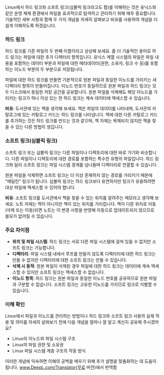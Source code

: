 Linux에서 하드 링크와 소프트 링크(심볼릭 링크라고도 함)를 이해하는 것은 유닉스와 같은 운영 체제 환경에서 파일을 효과적으로 탐색하고 관리하기 위해 매우 중요합니다. 기술적인 세부 사항과 함께 두 가지 개념을 자세히 살펴보고 비유를 사용하여 개념을 더 쉽게 이해하도록 하겠습니다.

### 하드 링크

하드 링크를 기존 파일의 두 번째 이름이라고 상상해 보세요. 좀 더 기술적인 용어로 하드 링크는 파일에 대한 추가 디렉터리 항목입니다. 유닉스 계열 시스템의 파일은 파일 내용을 포함하는 데이터 부분과 파일에 대한 메타데이터(권한, 소유자, 링크 수 등)를 포함하는 이노드 부분의 두 부분으로 저장됩니다.

파일에 대한 하드 링크를 만들면 기본적으로 원본 파일과 동일한 이노드를 가리키는 새 디렉터리 항목이 만들어집니다. 이노드 번호가 동일하므로 원본 파일과 하드 링크는 모두 디스크에서 동일한 저장 공간을 공유합니다. 원본 파일을 삭제해도 해당 이노드를 가리키는 링크가 하나 이상 있는 한 하드 링크는 계속 데이터에 액세스할 수 있습니다.

**비유**: 도서관에 있는 책을 생각해 보세요. 책은 파일의 데이터를 나타내며, 도서관의 카탈로그에 있는 카탈로그 카드는 하드 링크를 나타냅니다. 책에 대한 다른 카탈로그 카드를 추가하는 것은 하드 링크를 만드는 것과 같으며, 책 자체는 복제되지 않지만 책을 찾을 수 있는 다른 방법이 생깁니다.

### 소프트 링크(심볼릭 링크)

소프트 링크 또는 심볼릭 링크는 다른 파일이나 디렉토리에 대한 바로 가기와 비슷합니다. 다른 파일이나 디렉토리에 대한 경로를 포함하는 특수한 유형의 파일입니다. 하드 링크와 달리 소프트 링크는 파일 시스템 경계를 넘나들며 디렉터리로 연결할 수 있습니다.

원본 파일을 삭제하면 소프트 링크는 더 이상 존재하지 않는 경로를 가리키기 때문에 "매달린" 링크가 됩니다. 심볼릭 링크는 하드 링크보다 유연하지만 링크가 유용하려면 대상 파일에 액세스할 수 있어야 합니다.

**비유**: 소프트 링크를 도서관에서 책을 찾을 수 있는 위치를 알려주는 메모라고 생각해 보세요. 노트 자체는 책이 아니지만 책이 있는 위치를 가리킵니다. 책이 다른 위치로 이동(삭제 또는 이동)되면 노트는 이 변경 사항을 반영해 자동으로 업데이트되지 않으므로 쓸모가 없어질 수 있습니다.

### 주요 차이점

- **위치 및 파일 시스템**: 하드 링크는 서로 다른 파일 시스템에 걸쳐 있을 수 없지만 소프트 링크는 가능합니다.
- **디렉터리**: 파일 시스템 내에서 루프를 만들지 않도록 디렉터리에 대한 하드 링크는 만들 수 없지만 디렉터리에 대한 소프트 링크는 만들 수 있습니다.
- **삭제 시 동작**: 원본 파일이 삭제된 경우 파일에 대한 하드 링크는 데이터에 계속 액세스할 수 있지만 소프트 링크는 액세스할 수 없습니다.
- **이노드 항목**: 하드 링크는 원본 파일과 동일한 이노드 번호를 공유하므로 원본 파일과 구분할 수 없습니다. 소프트 링크는 고유한 이노드를 가지므로 링크로 식별할 수 있습니다.

### 이해 확인

Linux에서 파일과 이노드를 관리하는 방법이나 하드 링크와 소프트 링크 사용의 실제 적용 및 의미를 자세히 살펴보기 전에 다음 개념을 얼마나 잘 알고 계신지 공유해 주시겠어요?

- Linux의 이노드와 파일 시스템 구조
- Linux의 파일 권한 및 소유권
- Linux 파일 시스템 계층 구조의 작동 방식

이러한 개념에 익숙하면 이해의 공백을 메우기 위해 추가 설명을 맞춤화하는 데 도움이 됩니다. www.DeepL.com/Translator(무료 버전)에서 번역함
